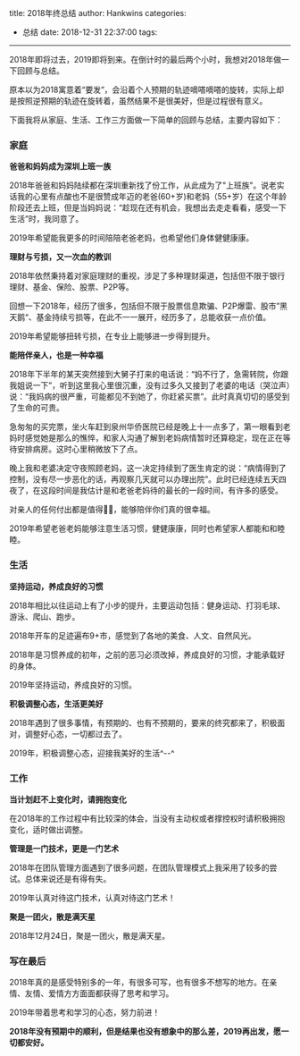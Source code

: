 title: 2018年终总结
author: Hankwins
categories:
  - 总结
date: 2018-12-31 22:37:00
tags:
---
2018年即将过去，2019即将到来。在倒计时的最后两个小时，我想对2018年做一下回顾与总结。

原本以为2018寓意着“要发”，会沿着个人预期的轨迹嘀嗒嘀嗒的旋转，实际上却是按照逆预期的轨迹在旋转着，虽然结果不是很美好，但是过程很有意义。

下面我将从家庭、生活、工作三方面做一下简单的回顾与总结，主要内容如下：

### 家庭

**爸爸和妈妈成为深圳上班一族**

2018年爸爸和妈妈陆续都在深圳重新找了份工作，从此成为了"上班族"。说老实话我的心里有点酸也不是很赞成年迈的老爸(60+岁)和老妈（55+岁）在这个年龄阶段还去上班，但是当妈妈说：“趁现在还有机会，我想出去走走看看，感受一下生活”时，我同意了。

2019年希望能我更多的时间陪陪老爸老妈，也希望他们身体健健康康。

**理财与亏损，又一次血的教训**

2018年依然秉持着对家庭理财的重视，涉足了多种理财渠道，包括但不限于银行理财、基金、保险、股票、P2P等。

回想一下2018年，经历了很多，包括但不限于股票信息欺骗、P2P爆雷、股市”黑天鹅“、基金持续亏损等，在此不一一展开，经历多了，总能收获一点价值。

2019年希望能够扭转亏损，在专业上能够进一步得到提升。

**能陪伴亲人，也是一种幸福**

2018年下半年的某天突然接到大舅子打来的电话说：“妈不行了，急需转院，你跟我姐说一下”，听到这里我心里很沉重，没有过多久又接到了老婆的电话（哭泣声）说：“我妈病的很严重，可能都见不到她了，你赶紧买票”。此时真真切切的感受到了生命的可贵。

急匆匆的买完票，坐火车赶到泉州华侨医院已经是晚上十一点多了，第一眼看到老妈时感觉她是那么的憔悴，和家人沟通了解到老妈病情暂时还算稳定，现在正在等待安排病房。这时心里稍微放下了点。

晚上我和老婆决定守夜照顾老妈，这一决定持续到了医生肯定的说：“病情得到了控制，没有尽一步恶化的话，再观察几天就可以办理出院”。此时已经连续五天四夜了，在这段时间是我估计是和老爸老妈待的最长的一段时间，有许多的感受。

对亲人的任何付出都是值得，能够陪伴你们真的很幸福。

2019年希望老爸老妈能够注意生活习惯，健健康康，同时也希望家人都能和和睦睦。

### 生活

**坚持运动，养成良好的习惯**

2018年相比以往运动上有了小步的提升，主要运动包括：健身运动、打羽毛球、游泳、爬山、跑步。

2018年开车的足迹遍布9+市，感觉到了各地的美食、人文、自然风光。

2018年是习惯养成的初年，之前的恶习必须改掉，养成良好的习惯，才能承载好的身体。

2019年坚持运动，养成良好的习惯。

**积极调整心态，生活更美好**

2018年遇到了很多事情，有预期的、也有不预期的，要来的终究都来了，积极面对，调整好心态，一切都过去了。

2019年，积极调整心态，迎接我美好的生活^--^


### 工作

**当计划赶不上变化时，请拥抱变化**

在2018年的工作过程中有比较深的体会，当没有主动权或者撑控权时请积极拥抱变化，适时做出调整。

**管理是一门技术，更是一门艺术**

2018年在团队管理方面遇到了很多问题，在团队管理模式上我采用了较多的尝试。总体来说还是有得有失。

2019年认真对待这门技术，认真对待这门艺术！

**聚是一团火，散是满天星**

2018年12月24日，聚是一团火，散是满天星。

### 写在最后

2018年真的是感受特别多的一年，有很多可写，也有很多不想写的地方。在亲情、友情、爱情方方面面都获得了思考和学习。

2019年带着思考和学习的心态，努力前进！

**2018年没有预期中的顺利，但是结果也没有想象中的那么差，2019再出发，愿一切都安好。**